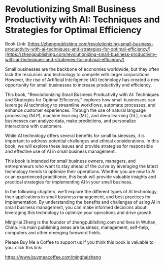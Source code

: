 # Revolutionizing Small Business Productivity with AI: Techniques and Strategies for Optimal Efficiency

Book Link: [https://zhengpublishing.com/revolutionizing-small-business-productivity-with-ai-techniques-and-strategies-for-optimal-efficiency/](https://zhengpublishing.com/revolutionizing-small-business-productivity-with-ai-techniques-and-strategies-for-optimal-efficiency/)

Small businesses are the backbone of economies worldwide, but they often lack the resources and technology to compete with larger corporations. However, the rise of Artificial Intelligence (AI) technology has created a new opportunity for small businesses to increase productivity and efficiency.

This book, "Revolutionizing Small Business Productivity with AI: Techniques and Strategies for Optimal Efficiency," explores how small businesses can leverage AI technology to streamline workflows, automate processes, and enhance customer experiences. Through the use of natural language processing (NLP), machine learning (ML), and deep learning (DL), small businesses can analyze data, make predictions, and personalize interactions with customers.

While AI technology offers several benefits for small businesses, it is important to address potential challenges and ethical considerations. In this book, we will explore these issues and provide strategies for responsible and effective use of AI in small business management.

This book is intended for small business owners, managers, and entrepreneurs who want to stay ahead of the curve by leveraging the latest technology trends to optimize their operations. Whether you are new to AI or an experienced practitioner, this book will provide valuable insights and practical strategies for implementing AI in your small business.

In the following chapters, we'll explore the different types of AI technology, their applications in small business management, and best practices for implementation. By understanding the benefits and challenges of using AI in small business management, you can make informed decisions about leveraging this technology to optimize your operations and drive growth.

MingHai Zheng is the founder of zhengpublishing.com and lives in Wuhan, China. His main publishing areas are business, management, self-help, computers and other emerging foreword fields.

Please Buy Me a Coffee to support us if you think this book is valuable to you. click this link:

https://www.buymeacoffee.com/minghaizheng
